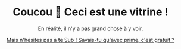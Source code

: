 <h1 align="center">
  Coucou 🍑 Ceci est une vitrine !
</h1>

<p align="center">
En réalité, il n'y a pas grand chose à y voir. 
</p>

<p align="center">
  <a href="https://www.twitch.tv/nariiel">Mais n'hésites pas à te Sub ! Savais-tu qu'avec prime, c'est gratuit ?</a>
</p>
